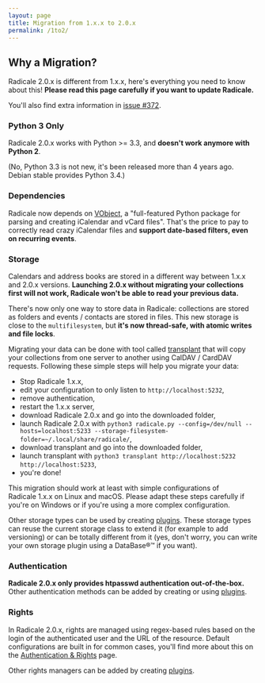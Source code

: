 ```yaml
---
layout: page
title: Migration from 1.x.x to 2.0.x
permalink: /1to2/
---
```


## Why a Migration?

Radicale 2.0.x is different from 1.x.x, here's everything you need to know about
this! **Please read this page carefully if you want to update Radicale.**

You'll also find extra information
in [issue #372](https://github.com/Kozea/Radicale/issues/372).

### Python 3 Only

Radicale 2.0.x works with Python >= 3.3, and **doesn't work anymore with
Python 2**.

(No, Python 3.3 is not new, it's been released more than 4 years ago.
Debian stable provides Python 3.4.)

### Dependencies

Radicale now depends on [VObject](https://eventable.github.io/vobject/), a
"full-featured Python package for parsing and creating iCalendar and vCard
files". That's the price to pay to correctly read crazy iCalendar files and
**support date-based filters, even on recurring events**.

### Storage

Calendars and address books are stored in a different way between 1.x.x and 2.0.x
versions. **Launching 2.0.x without migrating your collections first will not
work, Radicale won't be able to read your previous data.**

There's now only one way to store data in Radicale: collections are stored as
folders and events / contacts are stored in files. This new storage is close to
the `multifilesystem`, but **it's now thread-safe, with atomic writes and file
locks**.

Migrating your data can be done with tool called
[transplant](https://github.com/Kozea/transplant/blob/master/transplant.py)
that will copy your collections from one server to another using
CalDAV / CardDAV requests. Following these simple steps will help you migrate
your data:

- Stop Radicale 1.x.x,
- edit your configuration to only listen to `http://localhost:5232`,
- remove authentication,
- restart the 1.x.x server,
- download Radicale 2.0.x and go into the downloaded folder,
- launch Radicale 2.0.x with
  `python3 radicale.py --config=/dev/null --hosts=localhost:5233 --storage-filesystem-folder=~/.local/share/radicale/`,
- download transplant and go into the downloaded folder,
- launch transplant with `python3 transplant http://localhost:5232 http://localhost:5233`,
- you're done!

This migration should work at least with simple configurations of Radicale 1.x.x
on Linux and macOS. Please adapt these steps carefully if you're on Windows or
if you're using a more complex configuration.

Other storage types can be used by creating [plugins](/plugins/). These storage
types can reuse the current storage class to extend it (for example to add
versioning) or can be totally different from it (yes, don't worry, you can
write your own storage plugin using a DataBase®™ if you want).

### Authentication

**Radicale 2.0.x only provides htpasswd authentication out-of-the-box.** Other
authentication methods can be added by creating or using [plugins](/plugins/).

### Rights

In Radicale 2.0.x, rights are managed using regex-based rules based on the
login of the authenticated user and the URL of the resource. Default
configurations are built in for common cases, you'll find more about this on
the [Authentication & Rights](/rights/) page.

Other rights managers can be added by creating [plugins](/plugins/).
